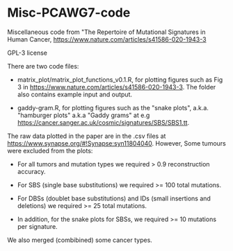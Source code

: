 # Misc-PCAWG7-code
Miscellaneous code from "The Repertoire of Mutational Signatures in Human Cancer, https://www.nature.com/articles/s41586-020-1943-3

GPL-3 license

There are two code files:

* matrix_plot/matrix_plot_functions_v0.1.R, for plotting figures such as Fig 3 in https://www.nature.com/articles/s41586-020-1943-3. 
The folder also contains example input and output.

* gaddy-gram.R, for plotting figures such as the "snake plots", a.k.a. "hamburger plots" a.k.a "Gaddy grams" at 
e.g https://cancer.sanger.ac.uk/cosmic/signatures/SBS/SBS1.tt.

The raw data plotted in the paper are in the .csv files at https://www.synapse.org/#!Synapse:syn11804040. However, Some tumours were excluded from the plots:

* For all tumors and mutation types we required > 0.9 reconstruction accuracy.

* For SBS (single base substitutions) we required >= 100 total mutations.

* For DBSs (doublet base substitutions) and IDs (small insertions and deletions) we required >= 25 total mutations.

* In addition, for the snake plots for SBSs, we required >= 10 mutations per signature.

We also merged (combibined) some cancer types.
